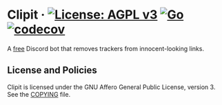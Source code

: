 # Clipit &middot; [![License: AGPL v3](https://img.shields.io/badge/License-AGPL%20v3-blue.svg)](https://www.gnu.org/licenses/agpl-3.0) [![Go](https://github.com/carnivorecookies/Clipit/actions/workflows/main.yml/badge.svg)](https://github.com/carnivorecookies/Clipit/actions/workflows/main.yml) [![codecov](https://codecov.io/gh/carnivorecookies/Clipit/graph/badge.svg?token=UB3LPX099F)](https://codecov.io/gh/carnivorecookies/Clipit)

A [free](https://www.gnu.org/philosophy/free-sw.en.html) Discord bot that removes trackers from innocent-looking links.

## License and Policies

Clipit is licensed under the GNU Affero General Public License, version 3. See the [COPYING](COPYING) file.
